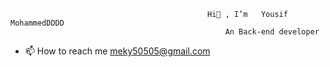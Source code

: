                                                 Hi👋 , I’m   Yousif MohammedDDDD
                                                    An Back-end developer
- 📫 How to reach me   meky50505@gmail.com

<!---
YousefMohammed11010/YousefMohammed11010 is a ✨ special ✨ repository because its `README.md` (this file) appears on your GitHub profile.
You can click the Preview link to take a look at your changes.
--->
